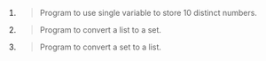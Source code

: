 1. > Program to use single variable to store 10 distinct numbers.

1. > Program to convert a list to a set.

1. > Program to convert a set to a list.
